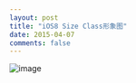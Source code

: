 ```yaml
---
layout: post
title: "iOS8 Size Class形象图"
date: 2015-04-07
comments: false
---
```

![image](http://cc.cocimg.com/api/uploads/20141217/1418795540826221.png)